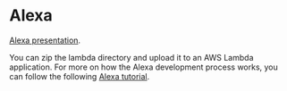 # Alexa

[Alexa presentation](https://javaguirre.github.io/alexa-presentation/presentation/#1).

You can zip the lambda directory and upload it to an AWS Lambda
application. For more on how the Alexa development process works,
you can follow the following [Alexa tutorial](https://developer.amazon.com/public/solutions/alexa/alexa-skills-kit/content/fact-skill-1).

